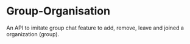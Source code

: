 # Group-Organisation
An API to imitate group chat feature to add, remove, leave and joined a organization (group).
